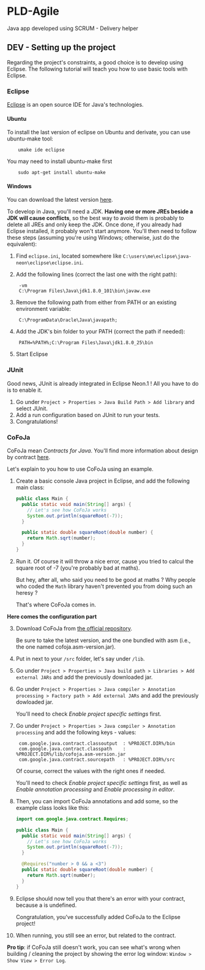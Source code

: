 # PLD-Agile

Java app developed using SCRUM - Delivery helper

## DEV - Setting up the project

Regarding the project's constraints, a good choice is to develop using Eclipse.
The following tutorial will teach you how to use basic tools with Eclipse.

### Eclipse

[Eclipse](https://eclipse.org) is an open source IDE for Java's technologies.

#### Ubuntu

To install the last version of eclipse on Ubuntu and derivate, you can use ubuntu-make tool:

        umake ide eclipse

You may need to install ubuntu-make first
        
        sudo apt-get install ubuntu-make


#### Windows

You can download the latest version [here](https://eclipse.org/downloads/).

To develop in Java, you'll need a JDK.
**Having one or more JREs beside a JDK will cause conflicts**, so the best way to avoid them is probably to delete all JREs and only keep the JDK.
Once done, if you already had Eclipse installed, it probably won't start anymore.
You'll then need to follow these steps (assuming you're using Windows; otherwise, just do the equivalent):

1. Find `eclipse.ini`, located somewhere like `C:\users\me\eclipse\java-neon\eclipse\eclipse.ini`.
2. Add the following lines (correct the last one with the right path):

        -vm
        C:\Program Files\Java\jdk1.8.0_101\bin\javaw.exe
        
3. Remove the following path from either from PATH or an existing environment variable:

        C:\ProgramData\Oracle\Java\javapath;
        
4. Add the JDK's bin folder to your PATH (correct the path if needed):

        PATH=%PATH%;C:\Program Files\Java\jdk1.8.0_25\bin
        
5. Start Eclipse

### JUnit

Good news, JUnit is already integrated in Eclipse Neon.1 !
All you have to do is to enable it.

1. Go under `Project > Properties > Java Build Path > Add library` and select JUnit.
2. Add a run configuration based on JUnit to run your tests.
3. Congratulations!

### CoFoJa

CoFoJa mean *Contracts for Java*.
You'll find more information about design by contract [here](https://en.wikipedia.org/wiki/Design_by_contract).

Let's explain to you how to use CoFoJa using an example.

1. Create a basic console Java project in Eclipse, and add the following main class:
    
    ```java
    public class Main {
      public static void main(String[] args) {
        // Let's see how CoFoJa works
        System.out.println(squareRoot(-7));
      }

      public static double squareRoot(double number) {
        return Math.sqrt(number);
      }
    }
    ```
    
2. Run it. Of course it will throw a nice error, cause you tried to calcul the square root of -7
    (you're probably bad at maths).
    
    But hey, after all, who said you need to be good at maths ?
    Why people who coded the `Math` library haven't prevented you from doing such an heresy ?
    
    That's where CoFoJa comes in.
    
**Here comes the configuration part**
    
3. Download CoFoJa from [the official repository](https://github.com/nhatminhle/cofoja/releases).

    Be sure to take the latest version, and the one bundled with asm
    (i.e., the one named cofoja.asm-version.jar).
    
4. Put in next to your `/src` folder, let's say under `/lib`.

5. Go under `Project > Properties > Java build path > Libraries > Add external JARs` and add the previously downloaded jar.

6. Go under `Project > Properties > Java compiler > Annotation processing > Factory path > Add external JARs` and add the previously dowloaded jar.

    You'll need to check *Enable project specific settings* first.

7. Go under `Project > Properties > Java compiler > Annotation processing` and add the following keys - values:

        com.google.java.contract.classoutput  : %PROJECT.DIR%/bin
        com.google.java.contract.classpath    : %PROJECT.DIR%/lib/cofoja.asm-version.jar
        com.google.java.contract.sourcepath   : %PROJECT.DIR%/src
        
    Of course, correct the values with the right ones if needed.
    
    You'll need to check *Enable project specific settings* first,
    as well as *Enable annotation processing* and *Enable processing in editor*.
    
8. Then, you can import CoFoJa annotations and add some, so the example class looks like this:

    ```java
    import com.google.java.contract.Requires;
    
    public class Main {
      public static void main(String[] args) {
        // Let's see how CoFoJa works
        System.out.println(squareRoot(-7));
      }

      @Requires("number > 0 && a <3")
      public static double squareRoot(double number) {
        return Math.sqrt(number);
      }
    }
    ```
    
9. Eclipse should now tell you that there's an error with your contract, because a is undefined.

    Congratulation, you've successfully added CoFoJa to the Eclipse project! 

10. When running, you still see an error, but related to the contract.

**Pro tip**: if CoFoJa still doesn't work, you can see what's wrong when building / cleaning the project
by showing the error log window: `Window > Show View > Error Log`.





